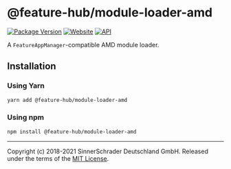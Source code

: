 # @feature-hub/module-loader-amd

[![Package Version][package-badge]][package-npm]
[![Website][website-badge]][website] [![API][api-badge]][api]

A `FeatureAppManager`-compatible AMD module loader.

## Installation

### Using Yarn

```sh
yarn add @feature-hub/module-loader-amd
```

### Using npm

```sh
npm install @feature-hub/module-loader-amd
```

---

Copyright (c) 2018-2021 SinnerSchrader Deutschland GmbH. Released under the
terms of the [MIT License][license].

[api]: https://feature-hub.io/@feature-hub/module-loader-amd/
[api-badge]:
  https://img.shields.io/badge/API-%40feature--hub%2Fmodule--loader--amd-%23ea3458.svg
[license]: https://github.com/sinnerschrader/feature-hub/blob/master/LICENSE
[package-badge]: https://img.shields.io/npm/v/@feature-hub/module-loader-amd.svg
[package-npm]: https://www.npmjs.com/package/@feature-hub/module-loader-amd
[website]: https://feature-hub.io/
[website-badge]:
  https://img.shields.io/badge/Website-feature--hub.io-%23500dc5.svg
